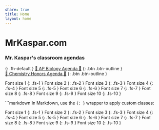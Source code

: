 ```yaml
---
share: true
title: Home
layout: home
---
```


# MrKaspar.com

### Mr. Kaspar's classroom agendas 
{: .fh-default }
[🧬 AP Biology Agenda 🦠]("./AP_Biology_Agenda.html") {: .btn .btn-outline }
<br>
[🧪 Chemistry Honors Agenda 🥽]("./Chemistry_Honors_Agenda.html") {: .btn .btn-outline }

Font size 1 {: .fs-1 } Font size 2 {: .fs-2 } Font size 3 {: .fs-3 } Font size 4 {: .fs-4 } Font size 5 {: .fs-5 } Font size 6 {: .fs-6 } Font size 7 {: .fs-7 } Font size 8 {: .fs-8 } Font size 9 {: .fs-9 } Font size 10 {: .fs-10 }

```markdown In Markdown, use the `{: }` wrapper to apply custom classes:

Font size 1 {: .fs-1 } Font size 2 {: .fs-2 } Font size 3 {: .fs-3 } Font size 4 {: .fs-4 } Font size 5 {: .fs-5 } Font size 6 {: .fs-6 } Font size 7 {: .fs-7 } Font size 8 {: .fs-8 } Font size 9 {: .fs-9 } Font size 10 {: .fs-10 }